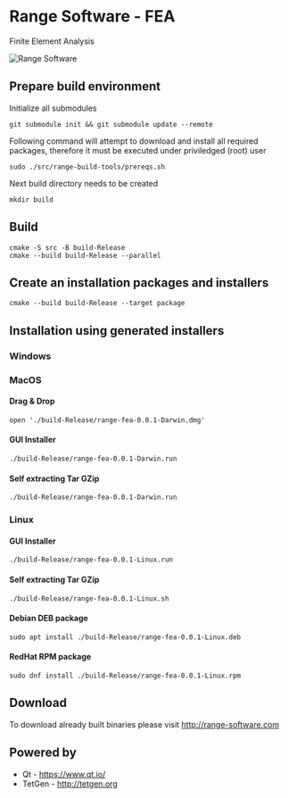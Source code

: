<!-- [CircleCI](https://circleci.com/gh/Range-Software/range3.svg?style=svg)](https://circleci.com/gh/Range-Software/range3) -->

# Range Software - FEA
Finite Element Analysis

![Range Software](http://www.range-software.com/files/common/Range3-CFD.png)

## Prepare build environment
Initialize all submodules
```
git submodule init && git submodule update --remote
```
Following command will attempt to download and install all required packages, therefore it must be executed under priviledged (root) user
```
sudo ./src/range-build-tools/prereqs.sh
```
Next build directory needs to be created
```
mkdir build
```
## Build
```
cmake -S src -B build-Release
cmake --build build-Release --parallel
```
## Create an installation packages and installers
```
cmake --build build-Release --target package
```
## Installation using generated installers
### Windows

### MacOS
#### Drag & Drop
```
open './build-Release/range-fea-0.0.1-Darwin.dmg'
```
#### GUI Installer
```
./build-Release/range-fea-0.0.1-Darwin.run
```
#### Self extracting Tar GZip
```
./build-Release/range-fea-0.0.1-Darwin.run
```
### Linux
#### GUI Installer
```
./build-Release/range-fea-0.0.1-Linux.run
```
#### Self extracting Tar GZip
```
./build-Release/range-fea-0.0.1-Linux.sh
```
#### Debian DEB package
```
sudo apt install ./build-Release/range-fea-0.0.1-Linux.deb
```
#### RedHat RPM package
```
sudo dnf install ./build-Release/range-fea-0.0.1-Linux.rpm
```

## Download
To download already built binaries please visit http://range-software.com

## Powered by

* Qt - https://www.qt.io/
* TetGen - http://tetgen.org
